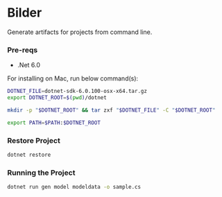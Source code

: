 # Bilder
Generate artifacts for projects from command line.

### Pre-reqs

- .Net 6.0

For installing on Mac, run below command(s):

```bash
DOTNET_FILE=dotnet-sdk-6.0.100-osx-x64.tar.gz
export DOTNET_ROOT=$(pwd)/dotnet

mkdir -p "$DOTNET_ROOT" && tar zxf "$DOTNET_FILE" -C "$DOTNET_ROOT"

export PATH=$PATH:$DOTNET_ROOT
```

### Restore Project
```bash
dotnet restore
```

### Running the Project
```bash
dotnet run gen model modeldata -o sample.cs
```